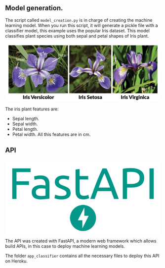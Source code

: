 ## Model generation.

The script called `model_creation.py` is in charge of creating the machine learning model. When you run this script, it will generate a pickle file with a classifier model, this example uses the popular Iris dataset. This model classifies plant species using both sepal and petal shapes of Iris plant.

![Iris plants](iris_plants.png)

The iris plant features are:
+ Sepal length.
+ Sepal width.
+ Petal length.
+ Petal width.
All this features are in cm.

## API

![FastAPI](fastapi_logo.png)
The API was created with FastAPI, a modern web framework which allows build APIs, in this case to deploy machine learning models.

The folder `app_classifier` contains all the necessary files to deploy this API on Heroku. 
